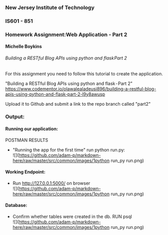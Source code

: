 ### New Jersey Institute of Technology
### IS601 - 851
### Homework Assignment:Web Application - Part 2
#### Michelle Boykins
###### Building a RESTful Blog APIs using python and flask Part 2
For this assignment you need to follow this tutorial to create the application.  



"Building a RESTful Blog APIs using python and flask - Part 2"  
https://www.codementor.io/olawalealadeusi896/building-a-restful-blog-apis-using-python-and-flask-part-2-l9y8awusp  

Upload it to Github and submit a link to the repo branch called "part2"  


### Output:  
#### Running our application:

POSTMAN RESULTS

* "Running the app for the first time" run python run.py:  
![](https://github.com/adam-p/markdown-here/raw/master/src/common/images/1python run_py run.png)

#### Working Endpoint:  
* Run http://127.0.0.1:5000/ on browser  
![](https://github.com/adam-p/markdown-here/raw/master/src/common/images/1python run_py run.png)

#### Database:  
* Confirm whether tables were created in the db. RUN psql  
![](https://github.com/adam-p/markdown-here/raw/master/src/common/images/1python run_py run.png)








